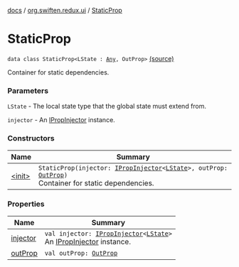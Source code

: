 [docs](../../index.md) / [org.swiften.redux.ui](../index.md) / [StaticProp](./index.md)

# StaticProp

`data class StaticProp<LState : `[`Any`](https://kotlinlang.org/api/latest/jvm/stdlib/kotlin/-any/index.html)`, OutProp>` [(source)](https://github.com/protoman92/KotlinRedux/tree/master/common/common-ui/src/main/kotlin/org/swiften/redux/ui/Props.kt#L26)

Container for static dependencies.

### Parameters

`LState` - The local state type that the global state must extend from.

`injector` - An [IPropInjector](../-i-prop-injector/index.md) instance.

### Constructors

| Name | Summary |
|---|---|
| [&lt;init&gt;](-init-.md) | `StaticProp(injector: `[`IPropInjector`](../-i-prop-injector/index.md)`<`[`LState`](index.md#LState)`>, outProp: `[`OutProp`](index.md#OutProp)`)`<br>Container for static dependencies. |

### Properties

| Name | Summary |
|---|---|
| [injector](injector.md) | `val injector: `[`IPropInjector`](../-i-prop-injector/index.md)`<`[`LState`](index.md#LState)`>`<br>An [IPropInjector](../-i-prop-injector/index.md) instance. |
| [outProp](out-prop.md) | `val outProp: `[`OutProp`](index.md#OutProp) |
